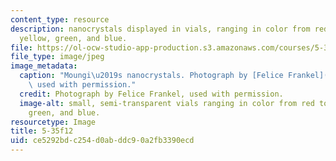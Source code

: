 ```yaml
---
content_type: resource
description: nanocrystals displayed in vials, ranging in color from red to orange,
  yellow, green, and blue.
file: https://ol-ocw-studio-app-production.s3.amazonaws.com/courses/5-35-introduction-to-experimental-chemistry-fall-2012/ce5292bdc254d0abddc90a2fb3390ecd_5-35f12.jpg
file_type: image/jpeg
image_metadata:
  caption: "Moungi\u2019s nanocrystals. Photograph by [Felice Frankel](http://www.felicefrankel.com/),\
    \ used with permission."
  credit: Photograph by Felice Frankel, used with permission.
  image-alt: small, semi-transparent vials ranging in color from red to orange, yellow,
    green, and blue.
resourcetype: Image
title: 5-35f12
uid: ce5292bd-c254-d0ab-ddc9-0a2fb3390ecd
---
```

